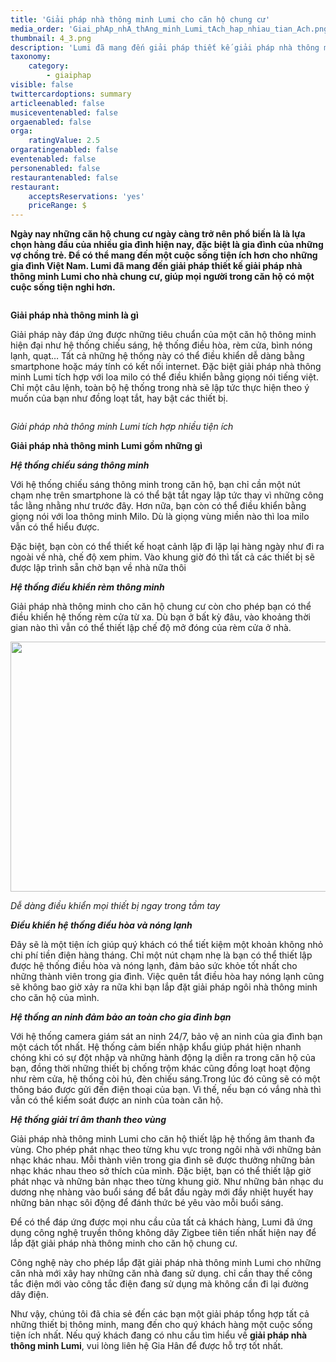 ```yaml
---
title: 'Giải pháp nhà thông minh Lumi cho căn hộ chung cư'
media_order: 'Giai_phAp_nhA_thAng_minh_Lumi_tAch_hap_nhiau_tian_Ach.png,4_3.png'
thumbnail: 4_3.png
description: 'Lumi đã mang đến giải pháp thiết kế giải pháp nhà thông minh Lumi cho nhà chung cư, giúp mọi người trong căn hộ có một cuộc sống tiện nghi hơn....'
taxonomy:
    category:
        - giaiphap
visible: false
twittercardoptions: summary
articleenabled: false
musiceventenabled: false
orgaenabled: false
orga:
    ratingValue: 2.5
orgaratingenabled: false
eventenabled: false
personenabled: false
restaurantenabled: false
restaurant:
    acceptsReservations: 'yes'
    priceRange: $
---
```


<p><strong>Ng&agrave;y nay những căn hộ chung cư ng&agrave;y c&agrave;ng trở n&ecirc;n phổ biến l&agrave; l&agrave; lựa chọn h&agrave;ng đầu của nhiều gia đ&igrave;nh hiện nay, đặc biệt l&agrave; gia đ&igrave;nh của những vợ chồng trẻ. Để c&oacute; thể mang đến một cuộc sống tiện &iacute;ch hơn cho những gia đ&igrave;nh Việt Nam. Lumi đ&atilde; mang đến giải ph&aacute;p thiết kế giải ph&aacute;p nh&agrave; th&ocirc;ng minh Lumi cho nh&agrave; chung cư, gi&uacute;p mọi người trong căn hộ c&oacute; một cuộc sống tiện nghi hơn.</strong></p>
<p><strong><img src="/newv1/tu-van-giai-phap/giai-phap-nha-thong-minh-lumi-cho-can-ho-chung-cu/4_3.png" alt="" /></strong></p>
<p><strong>Giải ph&aacute;p nh&agrave; th&ocirc;ng minh l&agrave; g&igrave;</strong></p>
<p>Giải ph&aacute;p n&agrave;y đ&aacute;p ứng được những ti&ecirc;u chuẩn của một căn hộ th&ocirc;ng minh hiện đại như hệ thống chiếu s&aacute;ng, hệ thống điều h&ograve;a, r&egrave;m cửa, b&igrave;nh n&oacute;ng lạnh, quạt&hellip; Tất cả những hệ thống n&agrave;y c&oacute; thể điều khiển dễ d&agrave;ng bằng smartphone hoặc m&aacute;y t&iacute;nh c&oacute; kết nối internet. Đặc biệt giải ph&aacute;p nh&agrave; th&ocirc;ng minh Lumi t&iacute;ch hợp với loa milo c&oacute; thể điều khiển bằng giọng n&oacute;i tiếng việt. Chỉ một c&acirc;u lệnh, to&agrave;n bộ hệ thống trong nh&agrave; sẽ lập tức thực hiện theo &yacute; muốn của bạn như đồng loạt tắt, hay bật c&aacute;c thiết bị.</p>
<p><img src="/newv1/tu-van-giai-phap/giai-phap-nha-thong-minh-lumi-cho-can-ho-chung-cu/Giai_phAp_nhA_thAng_minh_Lumi_tAch_hap_nhiau_tian_Ach.png" alt="" /></p>
<p><em>Giải ph&aacute;p nh&agrave; th&ocirc;ng minh Lumi t&iacute;ch hợp nhiều tiện &iacute;ch</em></p>
<p><strong>Giải ph&aacute;p nh&agrave; th&ocirc;ng minh Lumi gồm những g&igrave;</strong></p>
<p><strong><em>Hệ thống chiếu s&aacute;ng th&ocirc;ng minh</em></strong></p>
<p>Với hệ thống chiếu s&aacute;ng th&ocirc;ng minh trong căn hộ, bạn chỉ cần một n&uacute;t chạm nhẹ tr&ecirc;n smartphone l&agrave; c&oacute; thể bật tắt ngay lập tức thay v&igrave; những c&ocirc;ng tắc lằng nhằng như trước đ&acirc;y. Hơn nữa, bạn c&ograve;n c&oacute; thể điều khiển bằng giọng n&oacute;i với loa th&ocirc;ng minh Milo. D&ugrave; l&agrave; giọng v&ugrave;ng miền n&agrave;o th&igrave; loa milo vẫn c&oacute; thể hiểu được.</p>
<p>Đặc biệt, bạn c&ograve;n c&oacute; thể thiết kế hoạt cảnh lặp đi lặp lại h&agrave;ng ng&agrave;y như đi ra ngo&agrave;i về nh&agrave;, chế độ xem phim. V&agrave;o khung giờ đ&oacute; th&igrave; tất cả c&aacute;c thiết bị sẽ được lập tr&igrave;nh sẵn chờ bạn về nh&agrave; nữa th&ocirc;i</p>
<p><strong><em>Hệ thống điều khiển r&egrave;m th&ocirc;ng minh</em></strong></p>
<p>Giải ph&aacute;p nh&agrave; th&ocirc;ng minh cho căn hộ chung cư c&ograve;n cho ph&eacute;p bạn c&oacute; thể điều khiển hệ thống r&egrave;m cửa từ xa. D&ugrave; bạn ở bất kỳ đ&acirc;u, v&agrave;o khoảng thời gian n&agrave;o th&igrave; vẫn c&oacute; thể thiết lập chế độ mở đ&oacute;ng của r&egrave;m cửa ở nh&agrave;.</p>
<p><img src="https://giahangroup.vn/uploads/102tech/images/Da_dAng_Aiau_khian_mai_thiat_ba_ngay_trong_tam_tay.png" alt="" width="842" height="400" /></p>
<p><em>Dễ d&agrave;ng điều khiển mọi thiết bị ngay trong tầm tay</em></p>
<p><strong><em>Điều khiển hệ thống điều h&ograve;a v&agrave; n&oacute;ng lạnh</em></strong></p>
<p>Đ&acirc;y sẽ l&agrave; một tiện &iacute;ch gi&uacute;p qu&yacute; kh&aacute;ch c&oacute; thể tiết kiệm một khoản kh&ocirc;ng nhỏ chi ph&iacute; tiền điện h&agrave;ng th&aacute;ng. Chỉ một n&uacute;t chạm nhẹ l&agrave; bạn c&oacute; thể thiết lập được hệ thống điều h&ograve;a v&agrave; n&oacute;ng lạnh, đảm bảo sức khỏe tốt nhất cho những th&agrave;nh vi&ecirc;n trong gia đ&igrave;nh. Việc qu&ecirc;n tắt điều h&ograve;a hay n&oacute;ng lạnh cũng sẽ kh&ocirc;ng bao giờ xảy ra nữa khi bạn lắp đặt giải ph&aacute;p ng&ocirc;i nh&agrave; th&ocirc;ng minh cho căn hộ của m&igrave;nh.</p>
<p><strong><em>Hệ thống an ninh đảm bảo an to&agrave;n cho gia đ&igrave;nh bạn</em></strong></p>
<p>Với hệ thống camera gi&aacute;m s&aacute;t an ninh 24/7, bảo vệ an ninh của gia đ&igrave;nh bạn một c&aacute;ch tốt nhất. Hệ thống cảm biến nhập khẩu gi&uacute;p ph&aacute;t hiện nhanh ch&oacute;ng khi c&oacute; sự đột nhập v&agrave; những h&agrave;nh động lạ diễn ra trong căn hộ của bạn, đồng thời những thiết bị chống trộm kh&aacute;c cũng đồng loạt hoạt động như r&egrave;m cửa, hệ thống c&ograve;i h&uacute;, đ&egrave;n chiếu s&aacute;ng.Trong l&uacute;c đ&oacute; cũng sẽ c&oacute; một th&ocirc;ng b&aacute;o được gửi đến điện thoại của bạn. V&igrave; thế, nếu bạn c&oacute; vắng nh&agrave; th&igrave; vẫn c&oacute; thể kiểm so&aacute;t được an ninh của to&agrave;n căn hộ.</p>
<p><strong><em>Hệ thống giải tr&iacute; &acirc;m thanh theo v&ugrave;ng</em></strong></p>
<p>Giải ph&aacute;p nh&agrave; th&ocirc;ng minh Lumi cho căn hộ thiết lập hệ thống &acirc;m thanh đa v&ugrave;ng. Cho ph&eacute;p ph&aacute;t nhạc theo từng khu vực trong ng&ocirc;i nh&agrave; với những bản nhạc kh&aacute;c nhau. Mỗi th&agrave;nh vi&ecirc;n trong gia đ&igrave;nh sẽ được thưởng những bản nhạc kh&aacute;c nhau theo sở th&iacute;ch của m&igrave;nh. Đặc biệt, bạn c&oacute; thể thiết lập giờ ph&aacute;t nhạc v&agrave; những bản nhạc theo từng khung giờ. Như những bản nhạc du dương nhẹ nh&agrave;ng v&agrave;o buổi s&aacute;ng để bắt đầu ng&agrave;y mới đầy nhiệt huyết hay những bản nhạc s&ocirc;i động để đ&aacute;nh thức b&eacute; y&ecirc;u v&agrave;o mỗi buổi s&aacute;ng.</p>
<p>Để c&oacute; thể đ&aacute;p ứng được mọi nhu cầu của tất cả kh&aacute;ch h&agrave;ng, Lumi đ&atilde; ứng dụng c&ocirc;ng nghệ truyền th&ocirc;ng kh&ocirc;ng d&acirc;y Zigbee ti&ecirc;n tiến nhất hiện nay để lắp đặt giải ph&aacute;p nh&agrave; th&ocirc;ng minh cho căn hộ chung cư.</p>
<p>C&ocirc;ng nghệ n&agrave;y cho ph&eacute;p lắp đặt giải ph&aacute;p nh&agrave; th&ocirc;ng minh Lumi cho những căn nh&agrave; mới x&acirc;y hay những căn nh&agrave; đang sử dụng. chỉ cần thay thế c&ocirc;ng tắc điện mới v&agrave;o c&ocirc;ng tắc điện đang sử dụng m&agrave; kh&ocirc;ng cần đi lại đường d&acirc;y điện.</p>
<p>Như vậy, ch&uacute;ng t&ocirc;i đ&atilde; chia sẻ đến c&aacute;c bạn một giải ph&aacute;p tổng hợp tất cả những thiết bị th&ocirc;ng minh, mang đến cho qu&yacute; kh&aacute;ch h&agrave;ng một cuộc sống tiện &iacute;ch nhất. Nếu qu&yacute; kh&aacute;ch đang c&oacute; nhu cầu t&igrave;m hiểu về&nbsp;<strong>giải ph&aacute;p nh&agrave; th&ocirc;ng minh Lumi</strong>, vui l&ograve;ng li&ecirc;n hệ Gia H&acirc;n để được hỗ trợ tốt nhất.</p>